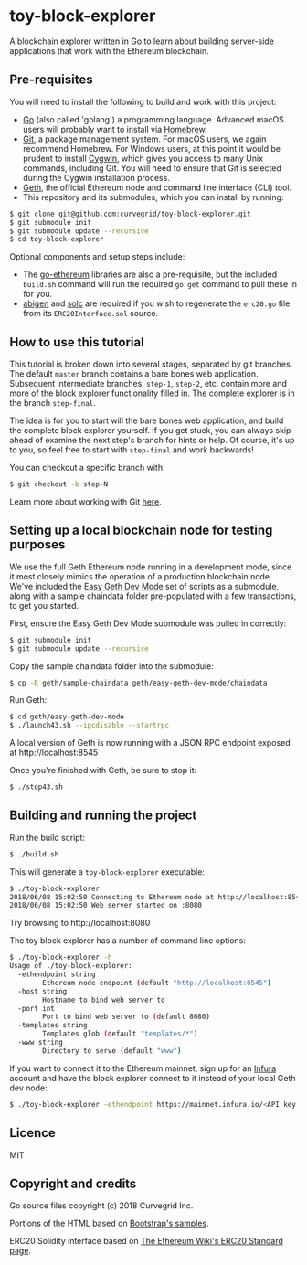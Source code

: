 # toy-block-explorer
A blockchain explorer written in Go to learn about building server-side applications that work with the Ethereum blockchain.

## Pre-requisites

You will need to install the following to build and work with this project:

- [Go](https://golang.org/doc/install) (also called 'golang') a programming language. Advanced macOS users will probably want to install via [Homebrew](https://brew.sh/).
- [Git](https://git-scm.com/downloads), a package management system. For macOS users, we again recommend Homebrew. For Windows users, at this point it would be prudent to install [Cygwin](https://www.cygwin.com/), which gives you access to many Unix commands, including Git. You will need to ensure that Git is selected during the Cygwin installation process.
- [Geth](https://www.ethereum.org/cli), the official Ethereum node and command line interface (CLI) tool.
- This repository and its submodules, which you can install by running:

```sh
$ git clone git@github.com:curvegrid/toy-block-explorer.git
$ git submodule init
$ git submodule update --recursive
$ cd toy-block-explorer
```

Optional components and setup steps include:

- The [go-ethereum](https://github.com/ethereum/go-ethereum) libraries are also a pre-requisite, but the included `build.sh` command will run the required `go get` command to pull these in for you.
- [abigen](https://github.com/ethereum/go-ethereum/wiki/Native-DApps:-Go-bindings-to-Ethereum-contracts#go-binding-generator) and [solc](http://solidity.readthedocs.io/en/v0.4.24/installing-solidity.html) are required if you wish to regenerate the `erc20.go` file from its `ERC20Interface.sol` source.

## How to use this tutorial

This tutorial is broken down into several stages, separated by git branches. The default `master` branch contains a bare bones web application. Subsequent intermediate branches, `step-1`, `step-2`, etc. contain more and more of the block explorer functionality filled in. The complete explorer is in the branch `step-final`.

The idea is for you to start will the bare bones web application, and build the complete block explorer yourself. If you get stuck, you can always skip ahead of examine the next step's branch for hints or help. Of course, it's up to you, so feel free to start with `step-final` and work backwards!

You can checkout a specific branch with:

```sh
$ git checkout -b step-N
```

Learn more about working with Git [here](https://try.github.io/).

## Setting up a local blockchain node for testing purposes

We use the full Geth Ethereum node running in a development mode, since it most closely mimics the operation of a production blockchain node. We've included the [Easy Geth Dev Mode](https://github.com/curvegrid/easy-geth-dev-mode) set of scripts as a submodule, along with a sample chaindata folder pre-populated with a few transactions, to get you started.

First, ensure the Easy Geth Dev Mode submodule was pulled in correctly:

```sh
$ git submodule init
$ git submodule update --recursive
```

Copy the sample chaindata folder into the submodule:

```sh
$ cp -R geth/sample-chaindata geth/easy-geth-dev-mode/chaindata
```

Run Geth:

```sh
$ cd geth/easy-geth-dev-mode
$ ./launch43.sh --ipcdisable --startrpc
```

A local version of Geth is now running with a JSON RPC endpoint exposed at http://localhost:8545

Once you're finished with Geth, be sure to stop it:

```sh
$ ./stop43.sh
```

## Building and running the project

Run the build script:

```sh
$ ./build.sh
```

This will generate a `toy-block-explorer` executable:

```sh
$ ./toy-block-explorer 
2018/06/08 15:02:50 Connecting to Ethereum node at http://localhost:8545
2018/06/08 15:02:50 Web server started on :8080
```

Try browsing to http://localhost:8080

The toy block explorer has a number of command line options:

```sh
$ ./toy-block-explorer -h
Usage of ./toy-block-explorer:
  -ethendpoint string
    	Ethereum node endpoint (default "http://localhost:8545")
  -host string
    	Hostname to bind web server to
  -port int
    	Port to bind web server to (default 8080)
  -templates string
    	Templates glob (default "templates/*")
  -www string
    	Directory to serve (default "www")
```

If you want to connect it to the Ethereum mainnet, sign up for an [Infura](https://infura.io/) account and have the block explorer connect to it instead of your local Geth dev node:

```sh
$ ./toy-block-explorer -ethendpoint https://mainnet.infura.io/<API key here>
```

## Licence
MIT

## Copyright and credits
Go source files copyright (c) 2018 Curvegrid Inc.

Portions of the HTML based on [Bootstrap's samples](http://getbootstrap.com/docs/4.1/examples/).

ERC20 Solidity interface based on [The Ethereum Wiki's ERC20 Standard page](https://theethereum.wiki/w/index.php/ERC20_Token_Standard).